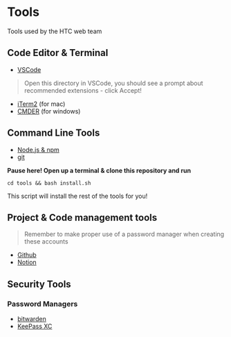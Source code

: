 # Tools

Tools used by the HTC web team

## Code Editor & Terminal

- [VSCode](https://code.visualstudio.com/)

> Open this directory in VSCode, you should see a prompt about recommended extensions - click Accept!

- [iTerm2](https://iterm2.com) (for mac)
- [CMDER](https://cmder.net) (for windows)

## Command Line Tools

- [Node.js & npm](https://nodejs.org/en/download)
- [git](https://git-scm.com/downloads)

**Pause here! Open up a terminal & clone this repository and run**

```shell
cd tools && bash install.sh
```

This script will install the rest of the tools for you!

## Project & Code management tools

> Remember to make proper use of a password manager when creating these accounts

- [Github](https://github.com)
- [Notion](https://notion.so)

## Security Tools

### Password Managers

- [bitwarden](https://bitwarden.com/)
- [KeePass XC](https://keepassxc.org/)